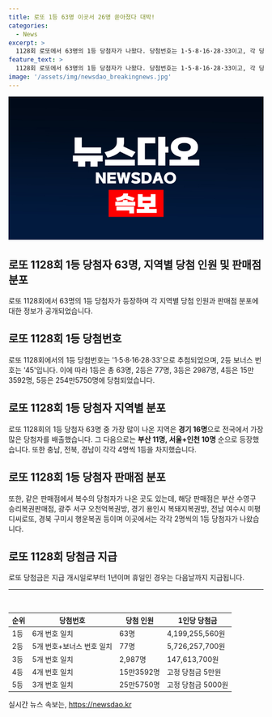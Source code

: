 ```yaml
---
title: 로또 1등 63명 이곳서 26명 쏟아졌다 대박!
categories:
  - News
excerpt: >
  1128회 로또에서 63명의 1등 당첨자가 나왔다. 당첨번호는 1·5·8·16·28·33이고, 각 당첨자는 4억1992만5560원을 받게 된다. 이로 인해 지역별 관심이 높아지며, 수동 52명, 자동 11명으로 전국적으로 분포됐다. 최다 당첨자는 경기(수동 12명, 자동 4명)로, 부산(수동 8명, 자동 3명), 서울(수동 8명, 자동 1명)이 이어갔다. 같은 판매점에서 2명의 당첨자가 나온 곳도 있으며, 대전·울산·제주를 제외한 광역시·도에서 모두 당첨자가 나왔다. 로또 당첨금 지급기한은 1년이며, 휴일인 경우는 다음날까지 지급된다.
feature_text: >
  1128회 로또에서 63명의 1등 당첨자가 나왔다. 당첨번호는 1·5·8·16·28·33이고, 각 당첨자는 4억1992만5560원을 받게 된다. 이로 인해 지역별 관심이 높아지며, 수동 52명, 자동 11명으로 전국적으로 분포됐다. 최다 당첨자는 경기(수동 12명, 자동 4명)로, 부산(수동 8명, 자동 3명), 서울(수동 8명, 자동 1명)이 이어갔다. 같은 판매점에서 2명의 당첨자가 나온 곳도 있으며, 대전·울산·제주를 제외한 광역시·도에서 모두 당첨자가 나왔다. 로또 당첨금 지급기한은 1년이며, 휴일인 경우는 다음날까지 지급된다.
image: '/assets/img/newsdao_breakingnews.jpg'
---
```


<p><img src="/assets/img/newsdao_breakingnews.jpg" alt="cryptoinkorea 속보" /></p>

<h2>로또 1128회 1등 당첨자 63명, 지역별 당첨 인원 및 판매점 분포</h2>

<p data-ke-size="size16">로또 1128회에서 63명의 1등 당첨자가 등장하며 각 지역별 당첨 인원과 판매점 분포에 대한 정보가 공개되었습니다.</p>

<h2 data-ke-size="size26">로또 1128회 1등 당첨번호</h2>

<p>로또 1128회에서의 1등 당첨번호는 '1·5·8·16·28·33'으로 추첨되었으며, 2등 보너스 번호는 '45'입니다. 이에 따라 1등은 총 63명, 2등은 77명, 3등은 2987명, 4등은 15만3592명, 5등은 254만5750명에 당첨되었습니다.</p>

<h2 data-ke-size="size26">로또 1128회 1등 당첨자 지역별 분포</h2>

<p>로또 1128회의 1등 당첨자 63명 중 가장 많이 나온 지역은 <b>경기 16명</b>으로 전국에서 가장 많은 당첨자를 배출했습니다. 그 다음으로는 <b>부산 11명, 서울+인천 10명</b> 순으로 등장했습니다. 또한 충남, 전북, 경남이 각각 4명씩 1등을 차지했습니다.</p>

<h2 data-ke-size="size26">로또 1128회 1등 당첨자 판매점 분포</h2>

<p>또한, 같은 판매점에서 복수의 당첨자가 나온 곳도 있는데, 해당 판매점은 부산 수영구 승리복권판매점, 광주 서구 오천억복권방, 경기 용인시 복돼지복권방, 전남 여수시 미평디씨로또, 경북 구미시 행운복권 등이며 이곳에서는 각각 2명씩의 1등 당첨자가 나왔습니다.</p>

<h2 data-ke-size="size26">로또 1128회 당첨금 지급</h2>

<p>로또 당첨금은 지급 개시일로부터 1년이며 휴일인 경우는 다음날까지 지급됩니다.</p>

<hr>

<p data-ke-size="size16">&nbsp;</p>

<table>
    <thead>
        <tr>
            <th>순위</th>
            <th>당첨번호</th>
            <th>당첨 인원</th>
            <th>1인당 당첨금</th>
        </tr>
    </thead>
    <tbody>
        <tr>
            <td>1등</td>
            <td>6개 번호 일치</td>
            <td>63명</td>
            <td>4,199,255,560원</td>
        </tr>
        <tr>
            <td>2등</td>
            <td>5개 번호+보너스 번호 일치</td>
            <td>77명</td>
            <td>5,726,257,700원</td>
        </tr>
        <tr>
            <td>3등</td>
            <td>5개 번호 일치</td>
            <td>2,987명</td>
            <td>147,613,700원</td>
        </tr>
        <tr>
            <td>4등</td>
            <td>4개 번호 일치</td>
            <td>15만3592명</td>
            <td>고정 당첨금 5만원</td>
        </tr>
        <tr>
            <td>5등</td>
            <td>3개 번호 일치</td>
            <td>25만5750명</td>
            <td>고정 당첨금 5000원</td>
        </tr>
    </tbody>
</table>
실시간 뉴스 속보는, <a href="https://newsdao.kr" rel="dofollow">https://newsdao.kr</a>


